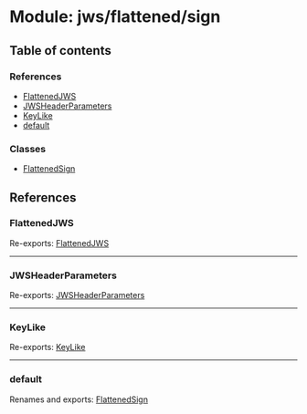 # Module: jws/flattened/sign

## Table of contents

### References

- [FlattenedJWS](jws_flattened_sign.md#flattenedjws)
- [JWSHeaderParameters](jws_flattened_sign.md#jwsheaderparameters)
- [KeyLike](jws_flattened_sign.md#keylike)
- [default](jws_flattened_sign.md#default)

### Classes

- [FlattenedSign](../classes/jws_flattened_sign.FlattenedSign.md)

## References

### FlattenedJWS

Re-exports: [FlattenedJWS](../interfaces/types.FlattenedJWS.md)

___

### JWSHeaderParameters

Re-exports: [JWSHeaderParameters](../interfaces/types.JWSHeaderParameters.md)

___

### KeyLike

Re-exports: [KeyLike](../types/types.KeyLike.md)

___

### default

Renames and exports: [FlattenedSign](../classes/jws_flattened_sign.FlattenedSign.md)
